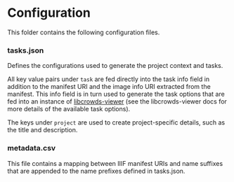# Configuration

This folder contains the following configuration files.


### tasks.json

Defines the configurations used to generate the project context and tasks.

All key value pairs under `task` are fed directly into the task info field in
addition to the manifest URI and the image info URI extracted from the
manifest. This info field is in turn used to generate the task options that
are fed into an instance of
[libcrowds-viewer](https://github.com/LibCrowds/libcrowds-viewer)
(see the libcrowds-viewer docs for more details of the available task options).

The keys under `project` are used to create project-specific details, such as
the title and description.

### metadata.csv

This file contains a mapping between IIIF manifest URIs and name suffixes that
are appended to the name prefixes defined in tasks.json.
